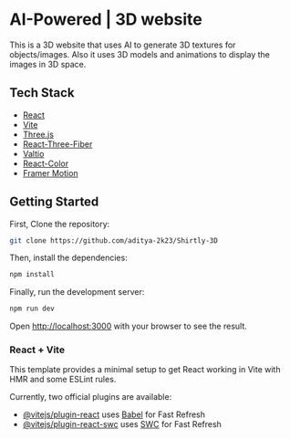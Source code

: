 # AI-Powered | 3D website

This is a 3D website that uses AI to generate 3D textures for objects/images. Also it uses 3D models and animations to display the images in 3D space.

<!-- Check out the [live demo](https://ai-powered-3d-website.vercel.app/). -->

## Tech Stack

- [React](https://reactjs.org/)
- [Vite](https://vitejs.dev/)
- [Three.js](https://threejs.org/)
- [React-Three-Fiber](https://docs.pmnd.rs/react-three-fiber/getting-started/introduction)
- [Valtio](https://valtio.pmnd.rs/docs/introduction/getting-started)
- [React-Color](https://casesandberg.github.io/react-color/)
- [Framer Motion](https://www.framer.com/motion/)

## Getting Started

First, Clone the repository:

```bash
git clone https://github.com/aditya-2k23/Shirtly-3D
```

Then, install the dependencies:

```bash
npm install
```

Finally, run the development server:

```bash
npm run dev
```

Open [http://localhost:3000](http://localhost:3000) with your browser to see the result.

### React + Vite

This template provides a minimal setup to get React working in Vite with HMR and some ESLint rules.

Currently, two official plugins are available:

- [@vitejs/plugin-react](https://github.com/vitejs/vite-plugin-react/blob/main/packages/plugin-react/README.md) uses [Babel](https://babeljs.io/) for Fast Refresh
- [@vitejs/plugin-react-swc](https://github.com/vitejs/vite-plugin-react-swc) uses [SWC](https://swc.rs/) for Fast Refresh
